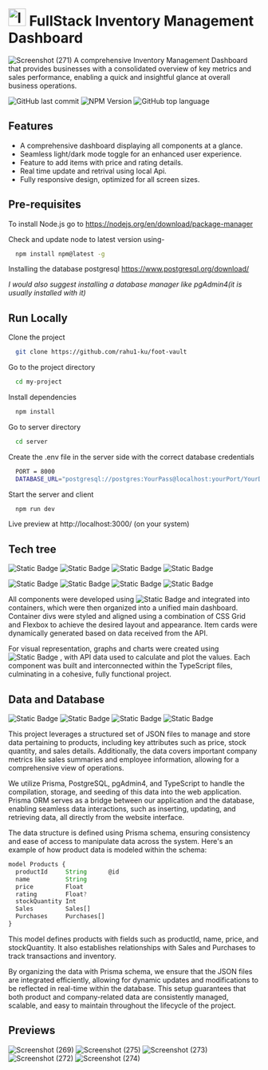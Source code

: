  # <img src="https://github.com/user-attachments/assets/e91942a7-1180-49b4-a1df-59f26ff382d0" alt="logo" width="35" height="35"> FullStack Inventory Management Dashboard 
![Screenshot (271)](https://github.com/user-attachments/assets/bc717ab9-e362-416e-a536-82e189cce024)
A comprehensive Inventory Management Dashboard that provides businesses with a consolidated overview of key metrics and sales performance, enabling a quick and insightful glance at overall business operations.

![GitHub last commit](https://img.shields.io/github/last-commit/rahu1-ku/foot-vault)
![NPM Version](https://img.shields.io/npm/v/next)
![GitHub top language](https://img.shields.io/github/languages/top/rahu1-ku/foot-vault)

## Features






- A comprehensive dashboard displaying all components at a glance.
- Seamless light/dark mode toggle for an enhanced user experience.
- Feature to add items with price and rating details.
- Real time update and retrival using local Api.
- Fully responsive design, optimized for all screen sizes. 

## Pre-requisites 

To install Node.js go to https://nodejs.org/en/download/package-manager

Check and update node to latest version using-

```bash
  npm install npm@latest -g
```

Installing the database postgresql  https://www.postgresql.org/download/

*I would also suggest installing a database manager like pgAdmin4(it is usually installed with it)*



## Run Locally

Clone the project

```bash
  git clone https://github.com/rahu1-ku/foot-vault
```

Go to the project directory

```bash
  cd my-project
```

Install dependencies

```bash
  npm install
```

Go to server directory
```bash
  cd server
```
Create the .env file in the server side with the correct database credentials

```bash
  PORT = 8000
  DATABASE_URL="postgresql://postgres:YourPass@localhost:yourPort/YourDatabase?schema=public"
```
Start the server and client

```bash
  npm run dev
```


Live preview at http://localhost:3000/ (on your system)


## Tech tree
![Static Badge](https://img.shields.io/badge/Next%20JS-red) ![Static Badge](https://img.shields.io/badge/Redux%20Toolkit-red) ![Static Badge](https://img.shields.io/badge/Node%20JS-orange) ![Static Badge](https://img.shields.io/badge/Meta%20UI%20Data%20Grid-grey)

![Static Badge](https://img.shields.io/badge/Prisma-blue) ![Static Badge](https://img.shields.io/badge/Redux%20Toolkit%20Query-red200) ![Static Badge](https://img.shields.io/badge/Tailwind-purple) ![Static Badge](https://img.shields.io/badge/Numeral-black)


All components were developed using ![Static Badge](https://img.shields.io/badge/Typescript-purple)
 and integrated into containers, which were then organized into a unified main dashboard. Container divs were styled and aligned using a combination of CSS Grid and Flexbox to achieve the desired layout and appearance. Item cards were dynamically generated based on data received from the API.

For visual representation, graphs and charts were created using ![Static Badge](https://img.shields.io/badge/Recharts-red)
, with API data used to calculate and plot the values. Each component was built and interconnected within the TypeScript files, culminating in a cohesive, fully functional project.

## Data and Database
![Static Badge](https://img.shields.io/badge/JSON-red) ![Static Badge](https://img.shields.io/badge/SQL-red300) ![Static Badge](https://img.shields.io/badge/PostgreSQL-blue) ![Static Badge](https://img.shields.io/badge/Typescript-purple)




This project leverages a structured set of JSON files to manage and store data pertaining to products, including key attributes such as price, stock quantity, and sales details. Additionally, the data covers important company metrics like sales summaries and employee information, allowing for a comprehensive view of operations.

We utilize Prisma, PostgreSQL, pgAdmin4, and TypeScript to handle the compilation, storage, and seeding of this data into the web application. Prisma ORM serves as a bridge between our application and the database, enabling seamless data interactions, such as inserting, updating, and retrieving data, all directly from the website interface.

The data structure is defined using Prisma schema, ensuring consistency and ease of access to manipulate data across the system. Here's an example of how product data is modeled within the schema:

```js
model Products {
  productId     String      @id
  name          String
  price         Float
  rating        Float?
  stockQuantity Int
  Sales         Sales[]
  Purchases     Purchases[]
}
```

This model defines products with fields such as productId, name, price, and stockQuantity. It also establishes relationships with Sales and Purchases to track transactions and inventory.

By organizing the data with Prisma schema, we ensure that the JSON files are integrated efficiently, allowing for dynamic updates and modifications to be reflected in real-time within the database. This setup guarantees that both product and company-related data are consistently managed, scalable, and easy to maintain throughout the lifecycle of the project.
## Previews
![Screenshot (269)](https://github.com/user-attachments/assets/b159bbd9-3965-433d-a019-825a62ca7205)
![Screenshot (275)](https://github.com/user-attachments/assets/d723d99f-fe98-4880-8e9a-e9831d876039)
![Screenshot (273)](https://github.com/user-attachments/assets/663b74e0-40cb-4df0-983a-cc47ed6baa9a)
![Screenshot (272)](https://github.com/user-attachments/assets/04ea5049-65c9-4d8f-8d3b-1eab20814304)
![Screenshot (274)](https://github.com/user-attachments/assets/a39c2b68-fea7-4d50-89dc-fb64f2f2b409)

